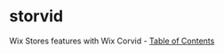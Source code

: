 # storvid
Wix Stores features with Wix Corvid - 
[Table of Contents](https://htmlpreview.github.io/?https://github.com/galiak/storvid/blob/master/index.html)
